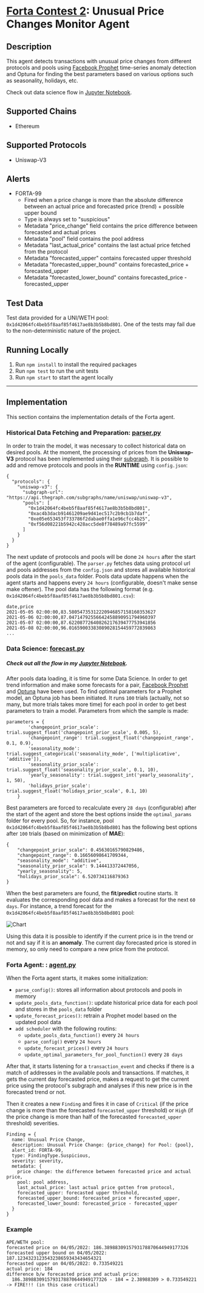 # [Forta Contest 2](https://docs.forta.network/en/latest/contest6-forta/): Unusual Price Changes Monitor Agent

## Description

This agent detects transactions with unusual price changes from different protocols and pools using [Facebook Prophet](https://facebook.github.io/prophet/) time-series anomaly detection and Optuna for finding the best parameters based on various options such as seasonality, holidays, etc.

Check out data science flow in [Jupyter Notebook](https://github.com/zytfo/forta-unusual-price-change-agent/blob/main/anomaly-detection.ipynb). 

## Supported Chains

- Ethereum

## Supported Protocols

- Uniswap-V3

## Alerts

- FORTA-99
  - Fired when a price change is more than the absolute difference between an actual price and forecasted price (trend) + possible upper bound
  - Type is always set to "suspicious"
  - Metadata "price_change" field contains the price difference between forecasted and actual prices
  - Metadata "pool" field contains the pool address
  - Metadata "last_actual_price" contains the last actual price fetched from the protocol
  - Metadata "forecasted_upper" contains forecasted upper threshold
  - Metadata "forecasted_upper_bound" contains forecasted_price + forecasted_upper
  - Metadata "forecasted_lower_bound" contains forecasted_price - forecasted_upper

## Test Data
Test data provided for a UNI/WETH pool: `0x1d42064fc4beb5f8aaf85f4617ae8b3b5b8bd801`.
One of the tests may fail due to the non-deterministic nature of the project. 

## Running Locally
1. Run `npm install` to install the required packages
2. Run `npm test` to run the unit tests
3. Run `npm start` to start the agent locally
---
## Implementation
This section contains the implementation details of the Forta agent.

### Historical Data Fetching and Preparation: [parser.py](https://github.com/zytfo/forta-unusual-price-change-agent/blob/main/src/parser.py)
In order to train the model, it was necessary to collect historical data on desired pools. At the moment, the processing of prices from the **Uniswap-V3** protocol has been implemented using their [subgraph](https://thegraph.com/hosted-service/subgraph/uniswap/uniswap-v3). It is possible to add and remove protocols and pools in the **RUNTIME** using `config.json`:
```
{
  "protocols": {
    "uniswap-v3": {
      "subgraph-url": "https://api.thegraph.com/subgraphs/name/uniswap/uniswap-v3",
      "pools": [
        "0x1d42064fc4beb5f8aaf85f4617ae8b3b5b8bd801",
        "0xac4b3dacb91461209ae9d41ec517c2b9cb1b7daf",
        "0xe05e653453f733786f2dabae0ffa1e96cfcc4b25",
        "0xf56d08221b5942c428acc5de8f78489a97fc5599"
      ]
    }
  }
}
```
The next update of protocols and pools will be done `24 hours` after the start of the agent (configurable).
The `parser.py` fetches data using protocol url and pools addresses from the `config.json` and stores all available historical pools data in the `pools_data` folder. Pools data update happens when the agent starts and happens every `24 hours` (configurable, doesn't make sense make oftener). The pool data has the following format (e.g. `0x1d42064fc4beb5f8aaf85f4617ae8b3b5b8bd801.csv`):
```
date,price
2021-05-05 02:00:00,83.58054735312220946857158160353627
2021-05-06 02:00:00,87.04714792556642458890951794960397
2021-05-07 02:00:00,87.62208772640826217639477753941856
2021-05-08 02:00:00,96.01659003383089028154459772839863
...
```

### Data Science: [forecast.py](https://github.com/zytfo/forta-unusual-price-change-agent/blob/main/src/forecast.py)
##### Check out all the flow in my [Jupyter Notebook](https://github.com/zytfo/forta-unusual-price-change-agent/blob/main/anomaly-detection.ipynb).
After pools data loading, it is time for some Data Science. In order to get trend information and make some forecasts for a pair, [Facebook Prophet](https://facebook.github.io/prophet/) and [Optuna](https://optuna.readthedocs.io/en/stable/faq.html) have been used.
To find optimal parameters for a Prophet model, an Optuna job has been initiated. It runs `100` trials (actually, not so many, but more trials takes more time) for each pool in order to get best parameters to train a model. Parameters from which the sample is made:
```
parameters = {
        'changepoint_prior_scale': trial.suggest_float('changepoint_prior_scale', 0.005, 5),
        'changepoint_range': trial.suggest_float('changepoint_range', 0.1, 0.9),
        'seasonality_mode': trial.suggest_categorical('seasonality_mode', ['multiplicative', 'additive']),
        'seasonality_prior_scale': trial.suggest_float('seasonality_prior_scale', 0.1, 10),
        'yearly_seasonality': trial.suggest_int('yearly_seasonality', 1, 50),
        'holidays_prior_scale': trial.suggest_float('holidays_prior_scale', 0.1, 10)
    }
```
Best parameters are forced to recalculate every `28 days` (configurable) after the start of the agent and store the best options inside the `optimal_params` folder for every pool.
So, for instance, pool `0x1d42064fc4beb5f8aaf85f4617ae8b3b5b8bd801` has the following best options after `100` trials (based on minimization of **MAE**):
```
{
    "changepoint_prior_scale": 0.45630165790829486, 
    "changepoint_range": 0.16656098641709344, 
    "seasonality_mode": "additive", 
    "seasonality_prior_scale": 9.144413372447056, 
    "yearly_seasonality": 5, 
    "holidays_prior_scale": 6.520734116879363
}
```
When the best parameters are found, the **fit**/**predict** routine starts. It evaluates the corresponding pool data and makes a forecast for the next `60 days`. For instance, a trend forecast for the `0x1d42064fc4beb5f8aaf85f4617ae8b3b5b8bd801` pool:

![Chart](https://github.com/zytfo/forta-unusual-price-change-agent/blob/main/blob/chart.png?raw=true)

Using this data it is possible to identify if the current price is in the trend or not and say if it is an **anomaly**. The current day forecasted price is stored in memory, so only need to compare a new price from the protocol.

### Forta Agent: : [agent.py](https://github.com/zytfo/forta-unusual-price-change-agent/blob/main/src/agent.py)
When the Forta agent starts, it makes some initialization:
- `parse_config()`: stores all information about protocols and pools in memory
- `update_pools_data_function()`: update historical price data for each pool and stores in the `pools_data` folder
- `update_forecast_prices()`: retrain a Prophet model based on the updated pool data
- `add scheduler` with the following routins:
    * `update_pools_data_function()` every `24 hours`
    * `parse_config()` every `24 hours`
    * `update_forecast_prices()` every `24 hours`
    * `update_optimal_parameters_for_pool_function()` every `28 days`

After that, it starts listening for a `transaction_event` and checks if there is a match of addresses in the available pools and transactions. If matches, it gets the current day forecasted price, makes a request to get the current price using the protocol's subgraph and analyses if this new price is in the forecasted trend or not. 

Then it creates a new `Finding` and fires it in case of `Critical` (if the price change is more than the forecasted `forecasted_upper` threshold) or `High` (if the price change is more than half of the forecasted `forecasted_upper` threshold) severities.

```
Finding = {
  name: Unusual Price Change,
  description: Unusual Price Change: {price_change} for Pool: {pool},
  alert_id: FORTA-99,
  type: FindingType.Suspicious,
  severity: severity,
  metadata: {
    price change: the difference between forecasted price and actual price,
    pool: pool address,
    last_actual_price: last actual price gotten from protocol,
    forecasted_upper: forecasted upper threshold,
    forecasted_upper_bound: forecasted_price + forecasted_upper,
    forecasted_lower_bound: forecasted_price - forecasted_upper
  }
}
```

### Example
```
APE/WETH pool:
forecasted price on 04/05/2022: 186.3898830915793178870644949177326
forecasted upper bound on 04/05/2022: 187.1234323123543238659343434654321
forecasted upper on 04/05/2022: 0.733549221
actual price: 184
difference b/w forecasted price and actual price: 
  186.3898830915793178870644949177326 - 184 = 2.38988309 > 0.733549221 -> FIRE!!! (in this case critical)
```